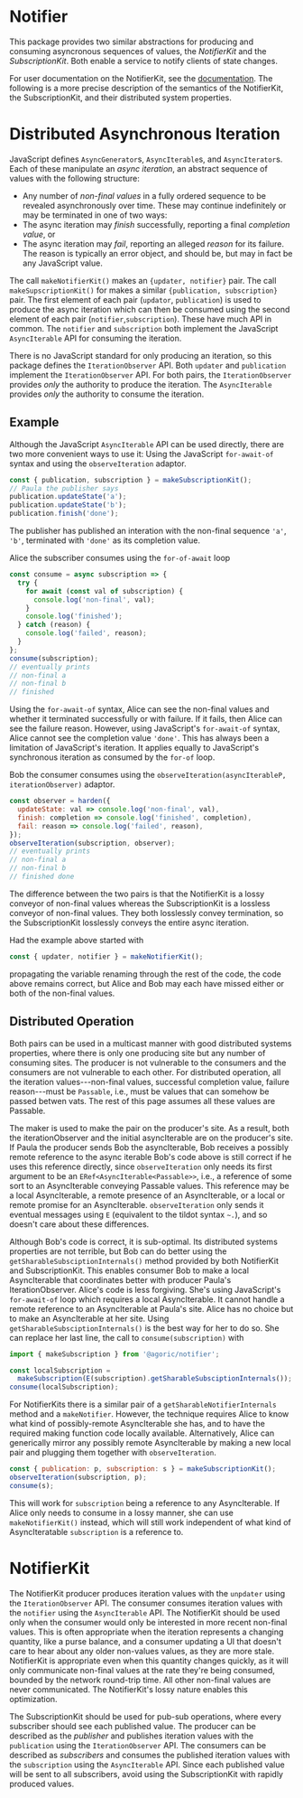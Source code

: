 # Notifier

This package provides two similar abstractions for producing and consuming
asyncronous sequences of values, the *NotifierKit* and the *SubscriptionKit*.
Both enable a service to notify clients of state changes.

For user documentation on the NotifierKit, see the
[documentation](https://agoric.com/documentation/distributed-programming.html#notifiers).
The following is a more precise description of the semantics of the
NotifierKit, the SubscriptionKit, and their distributed system properties.


# Distributed Asynchronous Iteration

JavaScript defines `AsyncGenerator`s, `AsyncIterable`s, and `AsyncIterator`s.
Each of these manipulate an *async iteration*, an abstract sequence of
values with the following structure:
   * Any number of *non-final values* in a fully ordered sequence to be revealed
     asynchronously over time. These may continue indefinitely or may be
     terminated in one of two ways:
   * The async iteration may *finish* successfully, reporting a final
     *completion value*, or
   * The async iteration may *fail*, reporting an alleged *reason* for its
     failure. The reason is typically an error object, and should be, but may
     in fact be any JavaScript value.

The call `makeNotifierKit()` makes an `{updater, notifier}` pair.
The call `makeSupscriptionKit()` for makes a similar
`{publication, subscription}` pair. The first element of each pair (`updator`,
`publication`) is used to produce the async iteration which can then be
consumed using the second element of each pair (`notifier`,`subscription`).
These have much API in common. The `notifier` and `subscription` both implement
the JavaScript `AsyncIterable` API for consuming the iteration.

There is no JavaScript standard for only producing an iteration, so this
package defines the `IterationObserver` API. Both `updater` and `publication`
implement the `IterationObserver` API. For both pairs, the `IterationObserver`
provides *only* the authority to produce the iteration. The `AsyncIterable`
provides *only* the authority to consume the iteration.

## Example

Although the JavaScript `AsyncIterable` API can be used directly, there are two
more convenient ways to use it: Using the JavaScript `for-await-of` syntax and
using the `observeIteration` adaptor.

```js
const { publication, subscription } = makeSubscriptionKit();
// Paula the publisher says
publication.updateState('a');
publication.updateState('b');
publication.finish('done');
```
The publisher has published an interation with the non-final sequence
`'a'`, `'b'`, terminated with `'done'` as its completion value.

Alice the subscriber consumes using the `for-of-await` loop
```js
const consume = async subscription => {
  try {
    for await (const val of subscription) {
      console.log('non-final', val);
    }
    console.log('finished');
  } catch (reason) {
    console.log('failed', reason);
  }
};
consume(subscription);
// eventually prints
// non-final a
// non-final b
// finished
```
Using the `for-await-of` syntax, Alice can see the non-final values and whether
it terminated successfully or with failure. If it fails, then Alice can see the
failure reason. However, using JavaScript's `for-await-of` syntax, Alice cannot
see the completion value `'done'`. This has always been a limitation of
JavaScript's iteration. It applies equally to JavaScript's synchronous
iteration as consumed by the `for-of` loop.

Bob the consumer consumes using the
`observeIteration(asyncIterableP, iterationObserver)` adaptor.
```js
const observer = harden({
  updateState: val => console.log('non-final', val),
  finish: completion => console.log('finished', completion),
  fail: reason => console.log('failed', reason),
});
observeIteration(subscription, observer);
// eventually prints
// non-final a
// non-final b
// finished done
```

The difference between the two pairs is that the NotifierKit is a lossy
conveyor of non-final values whereas the SubscriptionKit is a lossless conveyor
of non-final values. They both losslessly convey termination, so the
SubscriptionKit losslessly conveys the entire async iteration.

Had the example above started with
```js
const { updater, notifier } = makeNotifierKit();
```
propagating the variable renaming through the rest of the code, the code above
remains correct, but Alice and Bob may each have missed either or both of the
non-final values.


## Distributed Operation

Both pairs can be used in a
multicast manner with good distributed systems properties, where there is only
one producing site but any number of consuming sites. The producer is not
vulnerable to the consumers and the consumers are not vulnerable to each other.
For distributed operation, all the iteration values---non-final values,
successful completion value, failure reason---must be `Passable`, i.e., must be
values that can somehow be passed betwen vats. The rest of this page assumes all
these values are Passable.

The maker is used to make the pair on the producer's site. As a result, both
the iterationObserver and the initial asyncIterable are on the producer's site.
If Paula the producer sends Bob the asyncIterable, Bob receives a possibly
remote reference to the async iterable Bob's code above is still correct if he
uses this
reference directly, since `observeIteration` only needs its first argument to
be an `ERef<AsyncIterable<Passable>>`, i.e., a reference of some sort to an
AsyncIterable conveying Passable values. This reference may be a local
AsyncIterable, a remote presence of an AsyncIterable, or a local or remote
promise for an AsyncIterable. `observeIteration` only sends it eventual
messages using `E` (equivalent to the tildot syntax `~.`), and so doesn't care
about these differences.

Although Bob's code is correct, it is sub-optimal. Its distributed systems
properties are not terrible, but Bob can do better using the
`getSharableSubsciptionInternals()` method provided by both NotifierKit and
SubscriptionKit. This enables consumer Bob to make a local AsyncIterable that
coordinates better with producer Paula's IterationObserver. Alice's code is
less forgiving. She's using JavaScript's `for-await-of` loop which requires a
local AsyncIterable. It cannot handle a remote reference to an AsyncIterable
at
Paula's site. Alice has no choice but to make an AsyncIterable at her site.
Using `getSharableSubsciptionInternals()` is the best way for her to do so. She
can replace her last line, the call to `consume(subscription)` with

```js
import { makeSubscription } from '@agoric/notifier';

const localSubscription =
  makeSubscription(E(subscription).getSharableSubsciptionInternals());
consume(localSubscription);
```

For NotifierKits there is a similar pair of a `getSharableNotifierInternals`
method and a `makeNotifier`. However, the technique requires Alice to know what
kind of possibly-remote AsyncIterable she has, and to have the required making
function code locally available. Alternatively, Alice can generically mirror
any possibly remote AsyncIterable by making a new local pair and plugging them
together with `observeIteration`.
```js
const { publication: p, subscription: s } = makeSubscriptionKit();
observeIteration(subscription, p);
consume(s);
```
This will work for `subscription` being a reference to any AsyncIterable. If
Alice only needs to consume in a lossy manner, she can use `makeNotifierKit()`
instead, which will still work independent of what kind of AsyncIteratable
`subscription` is a reference to.

# NotifierKit

The NotifierKit producer produces iteration values with the `unpdater` using
the `IterationObserver` API. The consumer consumes iteration values with the
`notifier` using the `AsyncIterable` API.
The NotifierKit should be used only when the consumer would only be interested
in more recent non-final values. This is often appropriate when the
iteration represents a changing quantity, like a purse balance, and a consumer
updating a UI that doesn't care to hear about any older non-values values, as
they are more stale. NotifierKit is appropriate even when this quantity changes
quickly, as it will only communicate non-final values at the rate they're being
consumed, bounded by the network round-trip time. All other non-final values
are never communicated. The NotifierKit's lossy nature enables this
optimization.

The SubscriptionKit should be used for pub-sub operations, where every
subscriber should see each published value. The producer can be described as
the *publisher* and publishes iteration values with the `publication` using the
`IterationObserver` API. The consumers can be described as *subscribers* and
consumes the published iteration values with the `subscription` using the
`AsyncIterable` API. Since each published value will be sent to all
subscribers, avoid using the SubscriptionKit with rapidly produced values.
